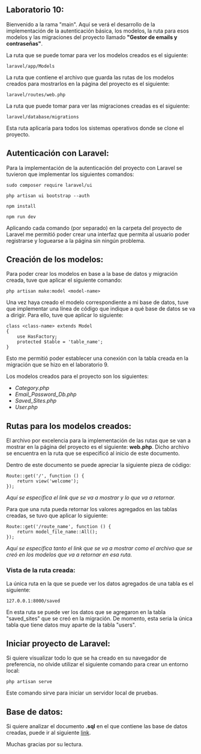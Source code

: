 ## Laboratorio 10:
Bienvenido a la rama "main". Aquí se verá el desarrollo de la implementación de la autenticación básica,
los modelos, la ruta para esos modelos y las migraciones del proyecto llamado **"Gestor de emails y contraseñas"**.

La ruta que se puede tomar para ver los modelos creados es el siguiente:
```shell
laravel/app/Models
```

La ruta que contiene el archivo que guarda las rutas de los modelos creados para mostrarlos en la página del proyecto es el siguiente:
```shell
laravel/routes/web.php
```

La ruta que puede tomar para ver las migraciones creadas es el siguiente:
```shell
laravel/database/migrations
```

Esta ruta aplicaría para todos los sistemas operativos donde se clone el proyecto.

## Autenticación con Laravel:
Para la implementación de la autenticación del proyecto con Laravel se tuvieron que implementar los siguientes comandos:
```shell
sudo composer require laravel/ui

php artisan ui bootstrap --auth

npm install 

npm run dev
```

Aplicando cada comando (por separado) en la carpeta del proyecto de Laravel me permitió poder crear una interfaz que permita 
al usuario poder registrarse y loguearse a la página sin ningún problema.

## Creación de los modelos:
Para poder crear los modelos en base a la base de datos y migración creada, tuve que aplicar el siguiente comando:
```shell
php artisan make:model <model-name>
```
Una vez haya creado el modelo correspondiente a mi base de datos, tuve que implementar una línea de código que indique a qué
base de datos se va a dirigir. Para ello, tuve que aplicar lo siguiente:
```text
class <class-name> extends Model
{
    use HasFactory;
    protected $table = 'table_name';
}
```
Esto me permitió poder establecer una conexión con la tabla creada en la migración que se hizo en el laboratorio 9.

Los modelos creados para el proyecto son los siguientes:
* _Category.php_
* _Email_Password_Db.php_
* _Saved_Sites.php_
* _User.php_

## Rutas para los modelos creados:
El archivo por excelencia para la implementación de las rutas que se van a mostrar en la página del proyecto es el
siguiente: **web.php**. Dicho archivo se encuentra en la ruta que se especificó al inicio de este documento.

Dentro de este documento se puede apreciar la siguiente pieza de código:
```text
Route::get('/', function () {
    return view('welcome');
});
```
_Aquí se especifica el link que se va a mostrar y lo que va a retornar._

Para que una ruta pueda retornar los valores agregados en las tablas creadas, se tuvo que aplicar lo siguiente:
```text
Route::get('/route_name', function () {
    return model_file_name::All();
});
```
_Aquí se especifica tanto el link que se va a mostrar como el archivo que se creó en los modelos que va a retornar en esa ruta._

### Vista de la ruta creada:
La única ruta en la que se puede ver los datos agregados de una tabla es el siguiente:
```text
127.0.0.1:8000/saved
```
En esta ruta se puede ver los datos que se agregaron en la tabla "saved_sites" que se creó en la migración. De momento, esta seria la única tabla 
que tiene datos muy aparte de la tabla "users".

## Iniciar proyecto de Laravel:
Si quiere visualizar todo lo que se ha creado en su navegador de preferencia, no olvide utilizar el siguiente comando para crear un entorno local:
```shell
php artisan serve
```
Este comando sirve para iniciar un servidor local de pruebas.

## Base de datos:
Si quiere analizar el documento **.sql** en el que contiene las base de datos creadas, puede ir al siguiente
[link](https://drive.google.com/file/d/1Jk6V6ahpeb-eN_Q2_-osncqXmBaCAPI5/view?usp=sharing).

Muchas gracias por su lectura.
